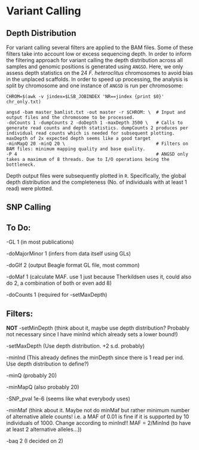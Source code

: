 # Variant Calling

## Depth Distribution

For variant calling several filters are applied to the BAM files. Some of these filters take into account low or excess sequencing depth.
In order to inform the filtering approach for variant calling the depth distribution across all samples and genomic positions is generated using `ANGSD`.
Here, we only assess depth statistics on the 24 *F. heteroclitus* chromosomes to avoid bias in the unplaced scaffolds.
In order to speed up processing, the analysis is split by chromosome and one instance of `ANGSD` is run per chromosome:
```
CHROM=$(awk -v jindex=$LSB_JOBINDEX 'NR==jindex {print $0}' chr_only.txt)

angsd -bam master_bamlist.txt -out master -r $CHROM: \  # Input and output files and the chromosome to be processed.
-doCounts 1 -dumpCounts 2 -doDepth 1 -maxDepth 3500 \   # Calls to generate read counts and depth statistics. dumpCounts 2 produces per individual read counts which is needed for subsequent plotting. maxDepth of 2x expected depth seems like a good target
-minMapQ 20 -minQ 20 \                                  # Filters on BAM files: minimum mapping quality and base quality.
-P 4                                                    # ANGSD only takes a maximum of 8 threads. Due to I/O operations being the bottleneck.
```
Depth output files were subsequently plotted in `R`. Specifically, the global depth distribution and the completeness (No. of individuals with at least 1 read) were plotted.

## SNP Calling






## To Do:

-GL 1 (in most publications)

-doMajorMinor 1 (infers from data itself using GLs)

-doGlf 2 (output Beagle format GL file, most common)

-doMaf 1 (calculate MAF. use 1 just because Therkildsen uses it, could also do 2, a combination of both or even add 8)

-doCounts 1 (required for -setMaxDepth)

## Filters:

**NOT** -setMinDepth (think about it, maybe use depth distribution? Probably not necessary since I have minInd which already sets a lower bound!)

-setMaxDepth (Use depth distribution. +2 s.d. probably)

-minInd (This already defines the minDepth since there is 1 read per ind. Use depth distribution to define?)

-minQ (probably 20)

-minMapQ (also probably 20)

-SNP_pval 1e-6 (seems like what everybody uses)

-minMaf (think about it. Maybe not do minMaf but rather minimum number of alternative allele counts! i.e. a MAF of 0.01 is fine if it is supported by 10 individuals of 1000. Change according to minInd!! MAF = 2/MinInd (to have at least 2 alternative alleles...))

-baq 2 (I decided on 2)
